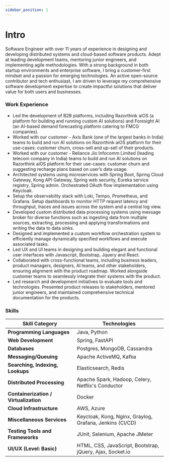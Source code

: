 ```yaml
---
sidebar_position: 1
---
```


# Intro

Software Engineer with over 11 years of experience in designing and developing distributed systems and cloud-based
software products. Adept at leading development teams, mentoring junior engineers, and implementing agile methodologies.
With a strong background in both startup environments and enterprise software, I bring a customer-first mindset and a
passion for emerging technologies. An active open-source contributor and tech enthusiast, I am driven to leverage my
comprehensive software development expertise to create impactful solutions that deliver value for both users and
businesses.

### Work Experience

- Led the development of B2B platforms, including Razorthink aiOS (a platform for building and running custom AI
  solutions) and Foresight AI (an AI-based demand forecasting platform catering to FMCG companies).
- Worked with our customer - Axis Bank (one of the largest banks in India) teams to build and run AI solutions
  on Razorthink aiOS platform for their use-cases: customer churn, cross-sell and up-sell of their products.
- Worked with our customer - Reliance Jio Infocomm Limited (leading telecom company in India) teams to build
  and run AI solutions on Razorthink aiOS platform for their use-cases: customer churn and suggesting recharge plans
  based on user’s data usage.
- Architected systems using microservices with Spring Boot, Spring Cloud Gateway, Kong API Gateway, Spring web security,
  Eureka service registry, Spring admin. Orchestrated OAuth flow implementation using Keycloak.
- Setup the observability stack with Loki, Tempo, Prometheus, and Grafana. Setup dashboards to monitor HTTP request
  latency and throughput, traces and issues across the system and a central log view.
- Developed custom distributed data processing systems using message broker for diverse functions such as ingesting data
  from multiple sources, extracting, processing and applying transformations and writing the data to data sinks.
- Designed and implemented a custom workflow orchestration system to efficiently manage dynamically specified workflows
  and execute associated tasks.
- Led UX and UI teams in designing and building elegant and functional user interfaces with Javascript, Bootstrap,
  Jquery and React.
- Collaborated with cross-functional teams, including business leaders, product managers, designers, AI teams,
  and other stakeholders, ensuring alignment with the product roadmap. Worked alongside customer teams to seamlessly
  integrate their systems with the product.
- Led research and development initiatives to evaluate tools and technologies. Presented product releases to
  stakeholders, mentored junior engineers, and maintained comprehensive technical documentation for the products.

### Skills

| Skill Category                        | Technologies                                              |
|---------------------------------------|-----------------------------------------------------------|
| **Programming Languages**             | Java, Python                                              |
| **Web Development**                   | Spring, FastAPI                                           |
| **Databases**                         | Postgres, MongoDB, Cassandra                              |
| **Messaging/Queuing**                 | Apache ActiveMQ, Kafka                                    |
| **Searching, Indexing, Lookups**      | Elasticsearch, Redis                                      |
| **Distributed Processing**            | Apache Spark, Hadoop, Celery, Netflix's Conductor         |
| **Containerization / Virtualization** | Docker                                                    |
| **Cloud Infrastructure**              | AWS, Azure                                                |
| **Miscellaneous Services**            | Keycloak, Kong, Nginx, Graylog, Grafana, Jenkins (CI/CD)  |
| **Testing Tools and Frameworks**      | JUnit, Selenium, Apache JMeter                            |
| **UI/UX (Level: Basic)**              | HTML, CSS, JavaScript, Bootstrap, jQuery, Ajax, Socket.io |
